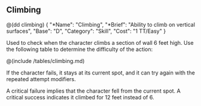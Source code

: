 ## Climbing

@(dd climbing)
{ 
  "*Name": "Climbing",
  "*Brief": "Ability to climb on vertical surfaces",
  "Base": "D",
  "Category": "Skill",
  "Cost": "1 TT/Easy"
}

Used to check when the character climbs a section of wall 6 feet high. Use the
following table to determine the difficulty of the action:

@(include /tables/climbing.md)

If the character fails, it stays at its current spot, and it can try again
with the repeated attempt modifiers.

A critical failure implies that the character fell from the current spot.
A critical success indicates it climbed for 12 feet instead of 6.
